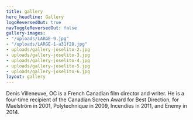 ```yaml
---
title: gallery
hero_headline: Gallery
logoReversedOut: true
navToggleReversedOut: false
gallery-images:
- "/uploads/LARGE-9.jpg"
- "/uploads/LARGE-1-a31f28.jpg"
- uploads/gallery-joselito-2.jpg
- uploads/gallery-joselito-3.jpg
- uploads/gallery-joselito-4.jpg
- uploads/gallery-joselito-5.jpg
- uploads/gallery-joselito-6.jpg
layout: gallery
---
```


Denis Villeneuve, OC is a French Canadian film director and writer. He is a four-time recipient of the Canadian Screen Award for Best Direction, for Maelström in 2001, Polytechnique in 2009, Incendies in 2011, and Enemy in 2014.
